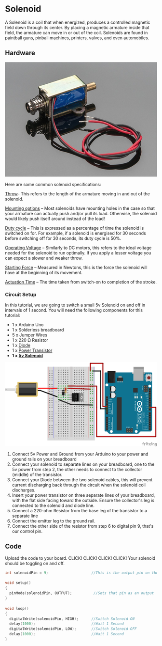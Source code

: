 # Solenoid

A Solenoid is a coil that when energized, produces a controlled magnetic field down through its center. By placing a magnetic armature inside that field, the armature can move in or out of the coil. Solenoids are found in paintball guns, pinball machines, printers, valves, and even automobiles.

## Hardware
![Image of Solenoid](./Images/solenoid.jpeg)

Here are some common solenoid specifications:

<u>Throw</u>- This refers to the length of the armature moving in and out of the solenoid.

<u>Mounting options</u> – Most solenoids have mounting holes in the case so that your armature can actually push and/or pull its load. Otherwise, the solenoid would likely push itself around instead of the load!

<u>Duty cycle</u> – This is expressed as a percentage of time the solenoid is switched on for. For example, if a solenoid is energised for 30 seconds before switching off for 30 seconds, its duty cycle is 50%.

<u>Operating Voltage</u> – Similarly to DC motors, this refers to the ideal voltage needed for the solenoid to run optimally. If you apply a lesser voltage you can expect a slower and weaker throw.

<u>Starting Force</u> – Measured in Newtons, this is the force the solenoid will have at the beginning of its movement.

<u>Actuation Time</u> – The time taken from switch-on to completion of the stroke.

### Circuit Setup
In this tutorial, we are going to switch a small 5v Solenoid on and off in intervals of 1 second. You will need the following components for this tutorial:

* 1 x Arduino Uno
* 1 x Solderless breadboard
* 5 x Jumper Wires
* 1 x 220 Ω Resistor
* 1 x [Diode](https://core-electronics.com.au/1n4001-diode-10-pack.html)
* 1 x [Power Transistor](https://core-electronics.com.au/tip120-power-darlington-transistors-3-pack.html)
* **1 x** [**5v Solenoid**](https://core-electronics.com.au/5v-solenoid.html)

 ![Image of Solenoid Diagram](./Images/solenoid-diagram.jpg)

1. Connect 5v Power and Ground from your Arduino to your power and ground rails on your breadboard
2. Connect your solenoid to separate lines on your breadboard, one to the 5v power from step 2, the other needs to connect to the collector (middle) of the transistor.
3. Connect your Diode between the two solenoid cables, this will prevent current discharging back through the circuit when the solenoid coil discharges.
4. Insert your power transistor on three separate lines of your breadboard, with the flat side facing toward the outside. Ensure the collector's leg is connected to the solenoid and diode line.
5. Connect a 220-ohm Resistor from the base leg of the transistor to a separate line
6. Connect the emitter leg to the ground rail.
7. Connect the other side of the resistor from step 6 to digital pin 9, that's our control pin.

## Code
Upload the code to your board. CLICK! CLICK! CLICK! CLICK! Your solenoid should be toggling on and off. 
```C++
int solenoidPin = 9;                    //This is the output pin on the Arduino

void setup() 
{
  pinMode(solenoidPin, OUTPUT);          //Sets that pin as an output
}

void loop() 
{
  digitalWrite(solenoidPin, HIGH);      //Switch Solenoid ON
  delay(1000);                          //Wait 1 Second
  digitalWrite(solenoidPin, LOW);       //Switch Solenoid OFF
  delay(1000);                          //Wait 1 Second
}
```

